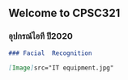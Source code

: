 ## Welcome to CPSC321

### อุปกรณ์ไอที ปี2020


```markdown
### Facial  Recognition

[Image]src="IT equipment.jpg"
```
